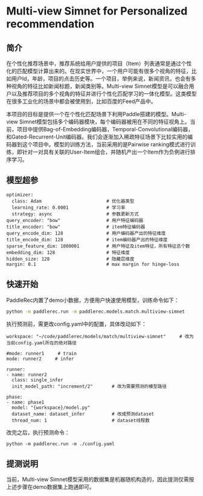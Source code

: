 # Multi-view Simnet for Personalized recommendation

## 简介

在个性化推荐场景中，推荐系统给用户提供的项目（Item）列表通常是通过个性化的匹配模型计算出来的。在现实世界中，一个用户可能有很多个视角的特征，比如用户Id，年龄，项目的点击历史等。一个项目，举例来说，新闻资讯，也会有多种视角的特征比如新闻标题，新闻类别等。Multi-view Simnet模型是可以融合用户以及推荐项目的多个视角的特征并进行个性化匹配学习的一体化模型。这类模型在很多工业化的场景中都会被使用到，比如百度的Feed产品中。

本项目的目标是提供一个在个性化匹配场景下利用Paddle搭建的模型。Multi-view Simnet模型包括多个编码器模块，每个编码器被用在不同的特征视角上。当前，项目中提供Bag-of-Embedding编码器，Temporal-Convolutional编码器，和Gated-Recurrent-Unit编码器。我们会逐渐加入稀疏特征场景下比较实用的编码器到这个项目中。模型的训练方法，当前采用的是Pairwise ranking模式进行训练，即针对一对具有关联的User-Item组合，并随机产出一个Item作为负例进行排序学习。

## 模型超参
```
optimizer:
  class: Adam                        # 优化器类型
  learning_rate: 0.0001              # 学习率
  strategy: async                    # 参数更新方式
query_encoder: "bow"                 # 用户特征编码器
title_encoder: "bow"                 # item特征编码器
query_encode_dim: 128                # 用户编码器产出的特征维度
title_encode_dim: 128                # item编码器产出的特征维度
sparse_feature_dim: 1000001          # 用户特征及item特征，所有特征总个数
embedding_dim: 128                   # 特征维度
hidden_size: 128                     # 隐藏层维度
margin: 0.1                          # max margin for hinge-loss
```

## 快速开始
PaddleRec内置了demo小数据，方便用户快速使用模型，训练命令如下：
```bash
python -m paddlerec.run -m paddlerec.models.match.multiview-simnet
```

执行预测前，需更改config.yaml中的配置，具体改动如下：
```
workspace: "~/code/paddlerec/models/match/multiview-simnet"     # 改为当前config.yaml所在的绝对路径

#mode: runner1     # train
mode: runner2     # infer

runner:
- name: runner2
  class: single_infer
  init_model_path: "increment/2"       # 改为需要预测的模型路径

phase:
- name: phase1
  model: "{workspace}/model.py"
  dataset_name: dataset_infer          # 改成预测dataset
  thread_num: 1                        # dataset线程数
```
改完之后，执行预测命令：
```
python -m paddlerec.run -m ./config.yaml
```

## 提测说明
当前，Multi-view Simnet模型采用的数据集是机器随机构造的，因此提测仅需按上述步骤在demo数据集上跑通即可。

